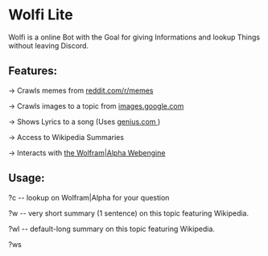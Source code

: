 # Wolfi Lite


Wolfi is a online Bot with the Goal for giving Informations and lookup 
Things without leaving Discord.

## Features: 
-> Crawls memes from <a href = "https://reddit.com/r/memes"> reddit.com/r/memes <a />
  
-> Crawls images to a topic from <a href = "https://images.google.com"> images.google.com <a />
  
-> Shows Lyrics to a song (Uses <a href="https://genius.com"> genius.com <a />)
  
-> Access to Wikipedia Summaries
  
-> Interacts with <a href="https://wolframalpha.com"> the Wolfram|Alpha Webengine <a />
## Usage:
  
  ?c <question> -- lookup on Wolfram|Alpha for your question
  
  ?w <topic> -- very short summary (1 sentence) on this topic featuring Wikipedia.
  
  ?wl <topic> -- default-long summary on this topic featuring Wikipedia.
 
  ?ws <title> -- find all Wikipedia-articles including this title.
  
  ?img <topic> -- posts an image of Google with this topic.
  
  ?m <i> -- posts i memes from <a href = "https://reddit.com/r/memes"> reddit.com/r/memes<a />
  
  ?l <title> by <singer> -- lookup the lyrics of the title by the singer
 
## Get it yourself!
  $ git clone https:/github.com/Ronnie1320/WolfiLite.git
  
  Edit (if Linux) setup.sh or on a Pc setup.bat and insert your own keys.
  
  Run finally python3 -m pip install -r requirements.txt
  
  (You may skip the 3)
  
  You can start now with $ python3 main.py
## History:
WolfiLite is named Lite because It's Original, Wolfi; had some more Potential because it lived on a 
 Computer with the Wolfram Engine and interacted with it too. But i'm glad that i could restore most feauters on <a href="replit.com"> Replit.com <a />.
  
## Links:
  The Replit.com Repository: <a href="https://replit.com/@ReneR1/Wolfi-Lite#main.py"> replit.com/@ReneR1/Wolfi-Lite <a />
  
  <a href="https://discord.com/api/oauth2/authorize?client_id=845255635951419392&permissions=2148006976&scope=bot"> Discord Invite Link <a />
    
    
  <a href="https://discord.com/api/oauth2/authorize?client_id=779028053942075442&permissions=2148006976&scope=bot"> Invite Link for the GERMAN Wolfi <a />
    
    This repo is archived. The links are still working.
